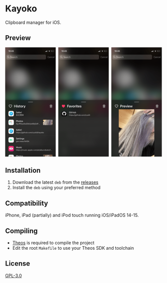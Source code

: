 # Kayoko
Clipboard manager for iOS.

## Preview
<img src="Preview.png" alt="Preview" />

## Installation
1. Download the latest `deb` from the [releases](https://github.com/vyolit/Kayoko/releases)
2. Install the `deb` using your preferred method

## Compatibility
iPhone, iPad (partially) and iPod touch running iOS/iPadOS 14-15.

## Compiling
  - [Theos](https://theos.dev/) is required to compile the project
  - Edit the root `Makefile` to use your Theos SDK and toolchain

## License
[GPL-3.0](https://github.com/vyolit/Kayoko/blob/main/COPYING)
